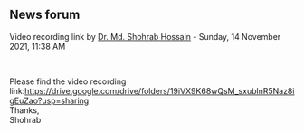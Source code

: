<h2>News forum</h2><a href="https://moodle.cse.buet.ac.bd/user/view.php?id=32&course=650"></a>
Video recording link
by <a href="https://moodle.cse.buet.ac.bd/user/view.php?id=32&course=650">Dr. Md. Shohrab Hossain</a> - Sunday, 14 November 2021, 11:38 AM


 

Please find the video recording link:https://drive.google.com/drive/folders/19iVX9K68wQsM_sxublnR5Naz8igEuZao?usp=sharing<br />Thanks,<br />Shohrab<br />







